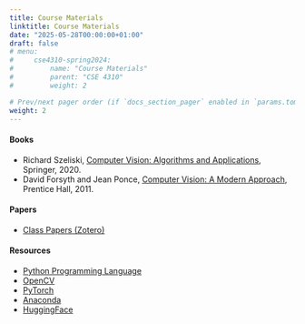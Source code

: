 ```yaml
---
title: Course Materials
linktitle: Course Materials
date: "2025-05-28T00:00:00+01:00"
draft: false
# menu:
#     cse4310-spring2024:
#         name: "Course Materials"
#         parent: "CSE 4310"
#         weight: 2

# Prev/next pager order (if `docs_section_pager` enabled in `params.toml`)
weight: 2
---
```


#### Books

- Richard Szeliski, [Computer Vision: Algorithms and Applications](https://szeliski.org/Book/), Springer, 2020.
- David Forsyth and Jean Ponce, [Computer Vision: A Modern Approach](https://www.amazon.com/Computer-Vision-Modern-Approach-2nd/dp/013608592X), Prentice Hall, 2011.

#### Papers

- [Class Papers (Zotero)](https://www.zotero.org/groups/6029393/cse_4310_computer_vision/library)

#### Resources

- [Python Programming Language](https://www.python.org/)
- [OpenCV](https://opencv.org/)
- [PyTorch](https://pytorch.org/)
- [Anaconda](https://www.anaconda.com/products/individual)
- [HuggingFace](https://huggingface.co/)
